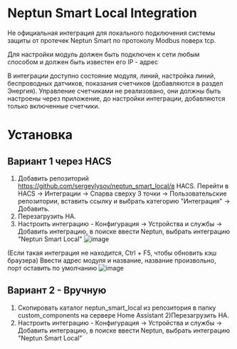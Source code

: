 # Neptun Smart Local Integration

Не официальная интеграция для локального подключения системы защиты от протечек Neptun Smart по протоколу Modbus поверх tcp.

Для настройки модуль должен быть подключен к сети любым способом и должен быть известен его IP - адрес

В интеграции доступно состояние модуля, линий, настройка линий, беспроводных датчиков, показания счетчиков (добавляются в раздел Энергия). Управление счетчиками не реализовано, они должны быть настроены через приложение, до настройки интеграции, добавляются только включенные счетчики.

# Установка
## Вариант 1 через HACS
1) Добавить репозиторий https://github.com/sergeylysov/neptun_smart_local/в HACS. Перейти в HACS -> Интеграции -> Спарва сверху 3 точки -> Пользовательские репозитории, вставить ссылку и выбрать категорию "Интеграция" -> Добавить.
2) Перезагрузить HA.
3) Настроить интеграцию - Конфигурация -> Устройства и службы -> Добавить интеграцию, в поиске ввести Neptun, выбрать интеграцию "Neptun Smart Local"
![image](https://github.com/user-attachments/assets/1cb74aa9-258f-4fcd-b3d3-7276af6f207c)

(Если такая интеграция не находится, Ctrl + F5, чтобы обновить кэш браузера)
Ввести адрес модуля и название, название произвольно, порт оставить по умолчанию
![image](https://github.com/user-attachments/assets/386527a1-5006-45cf-9263-4e25905d93c6)


## Вариант 2 - Вручную
1) Cкопировать каталог neptun_smart_local из репозитория в папку custom_components на сервере Home Assistant
2)Перезагрузить HA.
3) Настроить интеграцию - Конфигурация -> Устройства и службы -> Добавить интеграцию, в поиске ввести Neptun, выбрать интеграцию "Neptun Smart Local"

